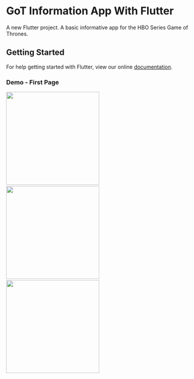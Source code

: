 # GoT Information App With Flutter

A new Flutter project. A basic informative app for the HBO Series Game of Thrones.

## Getting Started

For help getting started with Flutter, view our online
[documentation](https://flutter.io/).


### Demo - First Page

<p><img src="https://github.com/shindesharad71/GoT-Info-With-Flutter/blob/master/screens/screen1.png?raw=true" width="250">&nbsp;&nbsp;<img src="https://github.com/shindesharad71/GoT-Info-With-Flutter/blob/master/screens/screen2.png?raw=true" width="250">&nbsp;&nbsp;<img src="https://github.com/shindesharad71/GoT-Info-With-Flutter/blob/master/screens/screen3.png?raw=true" width="250"></p>
